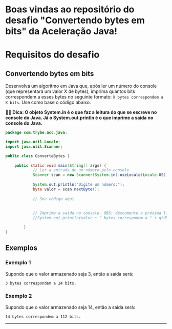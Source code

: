 # Boas vindas ao repositório do desafio "Convertendo bytes em bits" da Aceleração Java!


# Requisitos do desafio

## Convertendo bytes em bits

Desenvolva um algoritmo em Java que, após ler um número do console (que representará um valor X de bytes), imprima quantos bits correspondem a esses bytes no seguinte formato: `X bytes correspondem a X bits`. Use como base o código abaixo. 

🧙‍♂️ **Dica: O objeto System.in é o que faz a leitura do que se escreve no console do Java. Já o System.out.println é o que imprime a saída no console do Java.**

```java
package com.trybe.acc.java;

import java.util.Locale;
import java.util.Scanner;

public class ConverteBytes {
	
	public static void main(String[] args) {
			// Ler a entrada de um número pelo console
			Scanner scan = new Scanner(System.in).useLocale(Locale.US);
			
			System.out.println("Digite um número:");
			byte valor = scan.nextByte();
			
			// Seu código aqui
			
			
			// Imprime a saída no console. OBS: descomente a próxima linha
			//System.out.println(valor + " bytes correspodem a " + qtdBits + " bits");

		}
}

```

## Exemplos

### Exemplo 1

Supondo que o valor armazenado seja 3, então a saída será:
```
3 bytes correspondem a 24 bits.
```

### Exemplo 2

Supondo que o valor armazenado seja 14, então a saída será:
```
14 bytes correspondem a 112 bits.
```


---
